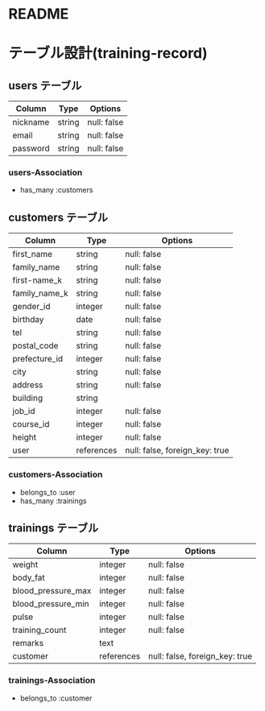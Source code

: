 # README

# テーブル設計(training-record)

## users テーブル

| Column             | Type       | Options     |
| ------------------ | ---------- | ----------- |
| nickname           | string     | null: false |
| email              | string     | null: false |
| password           | string     | null: false |


### users-Association

- has_many :customers


## customers テーブル

| Column             | Type       | Options                        |
| -------------      | ---------- | ------------------------------ |
| first_name         | string     | null: false                    |
| family_name        | string     | null: false                    |
| first-name_k       | string     | null: false                    |
| family_name_k      | string     | null: false                    |
| gender_id          | integer    | null: false                    |
| birthday           | date       | null: false                    |
| tel                | string     | null: false                    |
| postal_code        | string     | null: false                    |
| prefecture_id      | integer    | null: false                    |
| city               | string     | null: false                    |
| address            | string     | null: false                    |
| building           | string     |                                |
| job_id             | integer    | null: false                    |
| course_id          | integer    | null: false                    |
| height             | integer    | null: false                    |
| user               | references | null: false, foreign_key: true |


### customers-Association

- belongs_to :user
- has_many :trainings

## trainings テーブル

| Column             | Type       | Options                        |
| ------------------ | ---------- | ------------------------------ |
| weight             | integer    | null: false                    |
| body_fat           | integer    | null: false                    |
| blood_pressure_max | integer    | null: false                    |
| blood_pressure_min | integer    | null: false                    |
| pulse              | integer    | null: false                    |
| training_count     | integer    | null: false                    |
| remarks            | text       |                                |
| customer           | references | null: false, foreign_key: true |

### trainings-Association

- belongs_to :customer